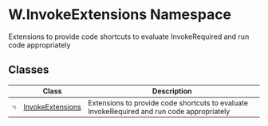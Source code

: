 W.InvokeExtensions Namespace
============================
Extensions to provide code shortcuts to evaluate InvokeRequired and run code appropriately


Classes
-------

                | Class                 | Description                                                                                
--------------- | --------------------- | ------------------------------------------------------------------------------------------ 
![Public class] | [InvokeExtensions][1] | Extensions to provide code shortcuts to evaluate InvokeRequired and run code appropriately 

[1]: InvokeExtensions/README.md
[Public class]: ../_icons/pubclass.gif "Public class"